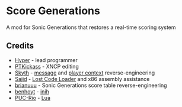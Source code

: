 # Score Generations
A mod for Sonic Generations that restores a real-time scoring system

## Credits
- [Hyper](https://github.com/HyperBE32) - lead programmer
- [PTKickass](https://github.com/PTKickass) - XNCP editing
- [Skyth](https://github.com/blueskythlikesclouds) - [message](https://github.com/HyperBE32/ScoreGenerations/blob/main/ScoreGenerations/HudSonicStage.h#L17) and [player context](https://github.com/blueskythlikesclouds/DllMods/blob/master/Source/GenerationsParameterEditor/PlayerInfo.cpp) reverse-engineering
- [Sajid](https://github.com/Sajidur78) - [Lost Code Loader](https://github.com/Sajidur78/LostCodeLoader) and x86 assembly assistance
- [brianuuu](https://github.com/brianuuu) - Sonic Generations score table reverse-engineering
- [benhoyt](https://github.com/benhoyt) - [inih](https://github.com/benhoyt/inih)
- [PUC-Rio](https://www.puc-rio.br) - [Lua](http://www.lua.org)